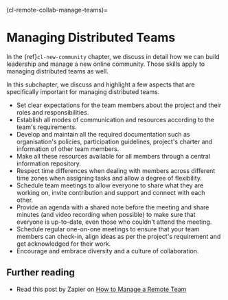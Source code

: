 (cl-remote-collab-manage-teams)=
# Managing Distributed Teams

In the {ref}`cl-new-community` chapter, we discuss in detail how we can build leadership and manage a new online community.
Those skills apply to managing distributed teams as well.

In this subchapter, we discuss and highlight a few aspects that are specifically important for managing distributed teams.

- Set clear expectations for the team members about the project and their roles and responsibilities.
- Establish all modes of communication and resources according to the team's requirements.
- Develop and maintain all the required documentation such as organisation's policies, participation guidelines, project's charter and information of other team members.
- Make all these resources available for all members through a central information repository.
- Respect time differences when dealing with members across different time zones when assigning tasks and allow a degree of flexibility.
- Schedule team meetings to allow everyone to share what they are working on, invite contribution and support and connect with each other.
- Provide an agenda with a shared note before the meeting and share minutes (and video recording when possible) to make sure that everyone is up-to-date, even those who couldn't attend the meeting.
- Schedule regular one-on-one meetings to ensure that your team members can check-in, align ideas as per the project's requirement and get acknowledged for their work.
- Encourage and embrace diversity and a culture of collaboration.

## Further reading

- Read this post by Zapier on [How to Manage a Remote Team](https://zapier.com/learn/remote-work/how-manage-remote-team/)
